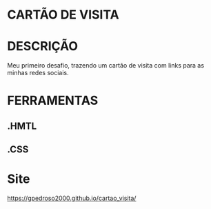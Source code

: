 # CARTÃO DE VISITA

# DESCRIÇÃO
Meu primeiro desafio, trazendo um cartão de visita com links para as minhas redes sociais.

# FERRAMENTAS

## .HMTL
## .CSS

# Site

https://gpedroso2000.github.io/cartao_visita/
